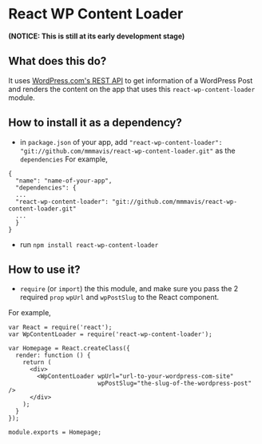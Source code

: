 # React WP Content Loader

**(NOTICE: This is still at its early development stage)**


## What does this do?

It uses [WordPress.com's REST API](https://developer.wordpress.com/docs/api/) to get information of a WordPress Post and renders the content on the app that uses this `react-wp-content-loader` module.


## How to install it as a dependency?

- in `package.json` of your app, add `"react-wp-content-loader": "git://github.com/mmmavis/react-wp-content-loader.git"` as the `dependencies`
For example,
```
{
  "name": "name-of-your-app",
  "dependencies": {
  ...
  "react-wp-content-loader": "git://github.com/mmmavis/react-wp-content-loader.git"
  ...
  }
}
```
- run `npm install react-wp-content-loader`


## How to use it?
- `require` (or `import`) the this module, and make sure you pass the 2 required `prop` `wpUrl` and `wpPostSlug` to the React component.

For example,
```
var React = require('react');
var WpContentLoader = require('react-wp-content-loader');

var Homepage = React.createClass({
  render: function () {
    return (
      <div>
        <WpContentLoader wpUrl="url-to-your-wordpress-com-site" 
                         wpPostSlug="the-slug-of-the-wordpress-post" />
      </div>
    );
  }
});

module.exports = Homepage;
```
